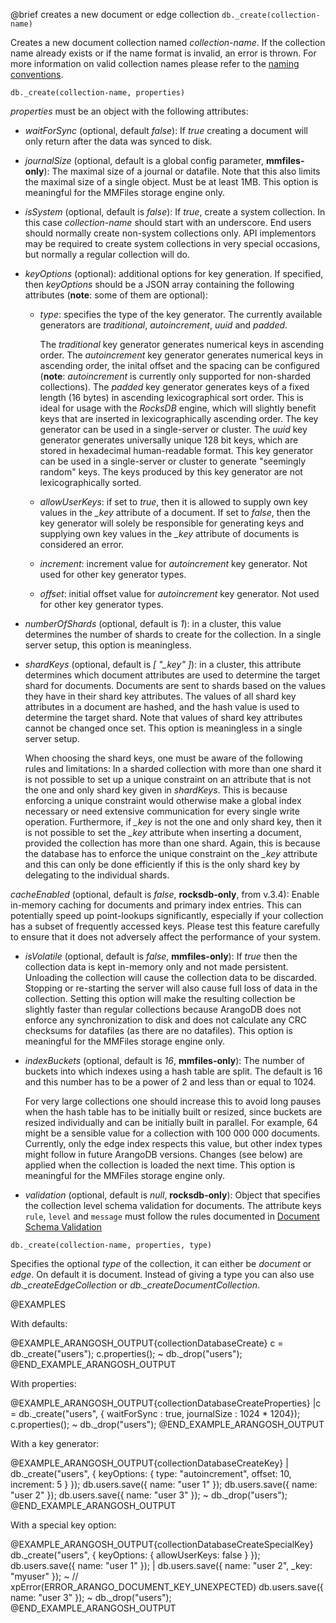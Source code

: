 

@brief creates a new document or edge collection
`db._create(collection-name)`

Creates a new document collection named *collection-name*.
If the collection name already exists or if the name format is invalid, an
error is thrown. For more information on valid collection names please refer
to the [naming conventions](../NamingConventions/README.md).

`db._create(collection-name, properties)`

*properties* must be an object with the following attributes:

* *waitForSync* (optional, default *false*): If *true* creating
  a document will only return after the data was synced to disk.

* *journalSize* (optional, default is a
  global config parameter, **mmfiles-only**): The maximal
  size of a journal or datafile.  Note that this also limits the maximal
  size of a single object. Must be at least 1MB.
  This option is meaningful for the MMFiles storage engine only.

* *isSystem* (optional, default is *false*): If *true*, create a
  system collection. In this case *collection-name* should start with
  an underscore. End users should normally create non-system collections
  only. API implementors may be required to create system collections in
  very special occasions, but normally a regular collection will do.

* *keyOptions* (optional): additional options for key generation. If
  specified, then *keyOptions* should be a JSON array containing the
  following attributes (**note**: some of them are optional):
  * *type*: specifies the type of the key generator. The currently
    available generators are *traditional*, *autoincrement*, *uuid*
    and *padded*.

    The *traditional* key generator generates numerical keys in ascending order.
    The *autoincrement* key generator generates numerical keys in ascending order, 
    the inital offset and the spacing can be configured (**note**: *autoincrement* is currently only 
    supported for non-sharded collections). 
    The *padded* key generator generates keys of a fixed length (16 bytes) in
    ascending lexicographical sort order. This is ideal for usage with the _RocksDB_
    engine, which will slightly benefit keys that are inserted in lexicographically
    ascending order. The key generator can be used in a single-server or cluster.
    The *uuid* key generator generates universally unique 128 bit keys, which 
    are stored in hexadecimal human-readable format. This key generator can be used
    in a single-server or cluster to generate "seemingly random" keys. The keys 
    produced by this key generator are not lexicographically sorted.

  * *allowUserKeys*: if set to *true*, then it is allowed to supply
    own key values in the *_key* attribute of a document. If set to
    *false*, then the key generator will solely be responsible for
    generating keys and supplying own key values in the *_key* attribute
    of documents is considered an error.
  * *increment*: increment value for *autoincrement* key generator.
    Not used for other key generator types.
  * *offset*: initial offset value for *autoincrement* key generator.
    Not used for other key generator types.

* *numberOfShards* (optional, default is *1*): in a cluster, this value
  determines the number of shards to create for the collection. In a single
  server setup, this option is meaningless.

* *shardKeys* (optional, default is *[ "_key" ]*): in a cluster, this
  attribute determines which document attributes are used to determine the
  target shard for documents. Documents are sent to shards based on the
  values they have in their shard key attributes. The values of all shard
  key attributes in a document are hashed, and the hash value is used to
  determine the target shard. Note that values of shard key attributes cannot
  be changed once set. This option is meaningless in a single server setup.

  When choosing the shard keys, one must be aware of the following
  rules and limitations: In a sharded collection with more than
  one shard it is not possible to set up a unique constraint on
  an attribute that is not the one and only shard key given in
  *shardKeys*. This is because enforcing a unique constraint
  would otherwise make a global index necessary or need extensive
  communication for every single write operation. Furthermore, if
  *_key* is not the one and only shard key, then it is not possible
  to set the *_key* attribute when inserting a document, provided
  the collection has more than one shard. Again, this is because
  the database has to enforce the unique constraint on the *_key*
  attribute and this can only be done efficiently if this is the
  only shard key by delegating to the individual shards.

 *cacheEnabled* (optional, default is *false*, **rocksdb-only**, from v.3.4): Enable in-memory
  caching for documents and primary index entries. This can potentially speed up point-lookups significantly,
  especially if your collection has a subset of frequently accessed keys. Please test this feature
  carefully to ensure that it does not adversely affect the performance of your system.

* *isVolatile* (optional, default is *false*, **mmfiles-only**): If *true* then the
  collection data is kept in-memory only and not made persistent. Unloading
  the collection will cause the collection data to be discarded. Stopping
  or re-starting the server will also cause full loss of data in the
  collection. Setting this option will make the resulting collection be
  slightly faster than regular collections because ArangoDB does not
  enforce any synchronization to disk and does not calculate any CRC
  checksums for datafiles (as there are no datafiles).
  This option is meaningful for the MMFiles storage engine only.

* *indexBuckets* (optional, default is *16*, **mmfiles-only**): The number of buckets 
  into which indexes using a hash table are split. The default is 16 and 
  this number has to be a power of 2 and less than or equal to 1024. 

  For very large collections one should increase this to avoid long pauses 
  when the hash table has to be initially built or resized, since buckets 
  are resized individually and can be initially built in parallel. For 
  example, 64 might be a sensible value for a collection with 100
  000 000 documents. Currently, only the edge index respects this
  value, but other index types might follow in future ArangoDB versions. 
  Changes (see below) are applied when the collection is loaded the next 
  time.
  This option is meaningful for the MMFiles storage engine only.

* *validation* (optional, default is *null*, **rocksdb-only**): 
  Object that specifies the collection level schema validation for documents.
  The attribute keys `rule`, `level` and `message` must follow the rules
  documented in [Document Schema Validation](https://www.arangodb.com/docs/devel/document-schema-validation.html)

`db._create(collection-name, properties, type)`

Specifies the optional *type* of the collection, it can either be *document* 
or *edge*. On default it is document. Instead of giving a type you can also use 
*db._createEdgeCollection* or *db._createDocumentCollection*.

@EXAMPLES

With defaults:

@EXAMPLE_ARANGOSH_OUTPUT{collectionDatabaseCreate}
  c = db._create("users");
  c.properties();
~ db._drop("users");
@END_EXAMPLE_ARANGOSH_OUTPUT

With properties:

@EXAMPLE_ARANGOSH_OUTPUT{collectionDatabaseCreateProperties}
  |c = db._create("users", { waitForSync : true,
           journalSize : 1024 * 1204});
  c.properties();
~ db._drop("users");
@END_EXAMPLE_ARANGOSH_OUTPUT

With a key generator:

@EXAMPLE_ARANGOSH_OUTPUT{collectionDatabaseCreateKey}
| db._create("users",
     { keyOptions: { type: "autoincrement", offset: 10, increment: 5 } });
  db.users.save({ name: "user 1" });
  db.users.save({ name: "user 2" });
  db.users.save({ name: "user 3" });
~ db._drop("users");
@END_EXAMPLE_ARANGOSH_OUTPUT

With a special key option:

@EXAMPLE_ARANGOSH_OUTPUT{collectionDatabaseCreateSpecialKey}
  db._create("users", { keyOptions: { allowUserKeys: false } });
  db.users.save({ name: "user 1" });
| db.users.save({ name: "user 2", _key: "myuser" });
~    // xpError(ERROR_ARANGO_DOCUMENT_KEY_UNEXPECTED)
  db.users.save({ name: "user 3" });
~ db._drop("users");
@END_EXAMPLE_ARANGOSH_OUTPUT

